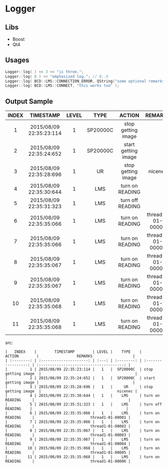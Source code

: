 Logger
======

## Libs

* Boost
* Qt4


## Usages

``` cpp
Logger::log( ) << 3 << "is three.";
Logger::log( 8 ) << "emphasized log."; // 0..9
Logger::log( BCD::LMS::CONNECTION_ERROR, QString("some optional remarks") );
Logger::log( BCD::LMS::CONNECT, "this works too" );
```


## Output Sample

|   INDEX    |        TIMESTAMP        | LEVEL |    TYPE    |       ACTION        |                 REMARKS                  |
| :--------: | :---------------------: | :---: | :--------: | :-----------------: | :--------------------------------------: |
|          1 | 2015/08/09 22:35:23:114 |   1   |  SP20000C  | stop getting image  |                                          |
|          2 | 2015/08/09 22:35:24:652 |   1   |  SP20000C  | start getting image |                                          |
|          3 | 2015/08/09 22:35:28:696 |   1   |     UR     | stop getting image  |                                  nicenec |
|          4 | 2015/08/09 22:35:30:644 |   1   |    LMS     | turn on READING     |                                          |
|          5 | 2015/08/09 22:35:31:323 |   1   |    LMS     | turn off READING    |                                          |
|          6 | 2015/08/09 22:35:35:066 |   1   |    LMS     | turn on READING     |                         thread1-01-00001 |
|          7 | 2015/08/09 22:35:35:066 |   1   |    LMS     | turn on READING     |                         thread1-01-00002 |
|          8 | 2015/08/09 22:35:35:067 |   1   |    LMS     | turn on READING     |                         thread1-01-00003 |
|          9 | 2015/08/09 22:35:35:067 |   1   |    LMS     | turn on READING     |                         thread1-01-00004 |
|         10 | 2015/08/09 22:35:35:068 |   1   |    LMS     | turn on READING     |                         thread1-01-00005 |
|         11 | 2015/08/09 22:35:35:068 |   1   |    LMS     | turn on READING     |                         thread1-01-00006 |

src:

``` plain
|   INDEX    |        TIMESTAMP        | LEVEL |    TYPE    |       ACTION        |                 REMARKS                  |
| :--------: | :---------------------: | :---: | :--------: | :-----------------: | :--------------------------------------: |
|          1 | 2015/08/09 22:35:23:114 |   1   |  SP20000C  | stop getting image  |                                          |
|          2 | 2015/08/09 22:35:24:652 |   1   |  SP20000C  | start getting image |                                          |
|          3 | 2015/08/09 22:35:28:696 |   1   |     UR     | stop getting image  |                                  nicenec |
|          4 | 2015/08/09 22:35:30:644 |   1   |    LMS     | turn on READING     |                                          |
|          5 | 2015/08/09 22:35:31:323 |   1   |    LMS     | turn off READING    |                                          |
|          6 | 2015/08/09 22:35:35:066 |   1   |    LMS     | turn on READING     |                         thread1-01-00001 |
|          7 | 2015/08/09 22:35:35:066 |   1   |    LMS     | turn on READING     |                         thread1-01-00002 |
|          8 | 2015/08/09 22:35:35:067 |   1   |    LMS     | turn on READING     |                         thread1-01-00003 |
|          9 | 2015/08/09 22:35:35:067 |   1   |    LMS     | turn on READING     |                         thread1-01-00004 |
|         10 | 2015/08/09 22:35:35:068 |   1   |    LMS     | turn on READING     |                         thread1-01-00005 |
|         11 | 2015/08/09 22:35:35:068 |   1   |    LMS     | turn on READING     |                         thread1-01-00006 |
```